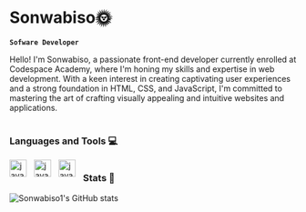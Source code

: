 # Sonwabiso🌞

**`Sofware Developer`**

Hello! I'm Sonwabiso, a passionate front-end developer currently enrolled at Codespace Academy, where I'm honing my skills and expertise in web development. With a keen interest in creating captivating user experiences and a strong foundation in HTML, CSS, and JavaScript, I'm committed to mastering the art of crafting visually appealing and intuitive websites and applications. 

#

### Languages and Tools 💻

<img align="left" alt="javascript" width="30px" style="padding-right:10px;" src="https://cdn.jsdelivr.net/gh/devicons/devicon@latest/icons/javascript/javascript-original.svg" />
<img align="left" alt="javascript" width="30px" style="padding-right:10px;"  src="https://cdn.jsdelivr.net/gh/devicons/devicon@latest/icons/css3/css3-original.svg" />
<img align="left" alt="javascript" width="30px" style="padding-right:10px;"  src="https://cdn.jsdelivr.net/gh/devicons/devicon@latest/icons/html5/html5-original.svg" />

#

### Stats 🧮

![Sonwabiso1's GitHub stats](https://github-readme-stats.vercel.app/api?username=Sonwabiso1&theme=dark&show_icons=true)



